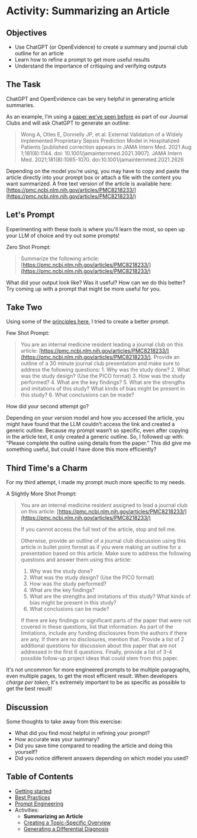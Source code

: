 # Activity: Summarizing an Article

## Objectives
- Use ChatGPT (or OpenEvidence) to create a summary and journal club outline for an article
- Learn how to refine a prompt to get more useful results
- Understand the importance of critiquing and verifying outputs

## The Task
ChatGPT and OpenEvidence can be very helpful in generating article summaries.

As  an  example, I’m using a [paper we’ve seen before](https://pmc.ncbi.nlm.nih.gov/articles/PMC8218233/) as part of our Journal Clubs and will ask ChatGPT to generate an outline:

>Wong A, Otles E, Donnelly JP, et al. External Validation of a Widely Implemented Proprietary Sepsis Prediction Model in Hospitalized Patients [published correction appears in JAMA Intern Med. 2021 Aug 1;181(8):1144. doi: 10.1001/jamainternmed.2021.3907]. JAMA Intern Med. 2021;181(8):1065-1070. doi:10.1001/jamainternmed.2021.2626

Depending on the model you’re using, you may have to copy and paste the article directly into your prompt box or attach a file with the content you want summarized. A free text version of the article is available here: [https://pmc.ncbi.nlm.nih.gov/articles/PMC8218233/](https://pmc.ncbi.nlm.nih.gov/articles/PMC8218233/)

## Let's Prompt
Experimenting with these tools is where you'll learn the most, so open up your LLM of choice and try out some prompts!

Zero Shot Prompt:
> Summarize the following article: [https://pmc.ncbi.nlm.nih.gov/articles/PMC8218233/](https://pmc.ncbi.nlm.nih.gov/articles/PMC8218233/)

What did your output look like? Was it useful? How can we do this better? Try coming up with a prompt that might be more useful for you.

## Take Two
Using some of the [principles here](https://wpcrp.github.io/promptathon/prompt_engineering.html), I tried to create a better prompt.

Few Shot Prompt:
> You are an internal medicine resident leading a journal club on this article: [https://pmc.ncbi.nlm.nih.gov/articles/PMC8218233/](https://pmc.ncbi.nlm.nih.gov/articles/PMC8218233/). Provide an outline of a 30 minute journal club presentation and make sure to address the following questions: 1. Why was the study done? 2. What was the study design? (Use the PICO format) 3. How was the study performed? 4. What are the key findings? 5. What are the strengths and imitations of this study? What kinds of bias might be present in this study? 6. What conclusions can be made?

How did your second attempt go?

Depending on your version model and how you accessed the article, you might have found that the LLM couldn’t access the link and created a generic outline. Because my prompt wasn’t so specific, even after copying in the article text, it only created a generic outline. So, I followed up with: “Please complete the outline using details from the paper.” This did give me something useful, but could I have done this more efficiently?


## Third Time's a Charm
For my third attempt, I made my prompt much more specific to my needs.

A Slightly More Shot Prompt:

> You are an internal medicine resident assigned to lead a journal club
> on this article: [https://pmc.ncbi.nlm.nih.gov/articles/PMC8218233/](https://pmc.ncbi.nlm.nih.gov/articles/PMC8218233/)
> 
> If you cannot access the full text of the article, stop and tell me.
> 
> Otherwise, provide an outline of a journal club discussion using this
> article in bullet point format as if you were making an outline for a
> presentation based on this article. Make sure to address the following
> questions and answer them using this article: 
> 1. Why was the study done? 
> 2. What was the study design? (Use the PICO format)
> 3. How was the study performed?
> 4. What are the key findings?
> 5. What are the strengths and imitations of this study? What kinds of bias might be present in this study?
> 6. What conclusions can be made? 
> 
> If there are key findings or significant parts of the paper that were
> not covered in these questions, list that information. As part of the
> limitations, include any funding disclosures from the authors if there
> are any. If there are no disclosures, mention that. Provide a list of
> 2 additional questions for discussion about this paper that are not
> addressed in the first 6 questions. Finally, provide a list of 3-4
> possible follow-up project ideas that could stem from this paper.

It's not uncommon for more engineered prompts to be multiple paragraphs, even multiple pages, to get the most efficient result. When developers *charge per token*, it's extremely important to be as specific as possible to get the best result!

## Discussion

Some thoughts to take away from this exercise:
- What did you find most helpful in refining your prompt?
- How accurate was your summary?
- Did you save time compared to reading the article and doing this yourself?
- Did you notice different answers depending on which model you used?

## Table of Contents
- [Getting started](https://wpcrp.github.io/promptathon/getting_started.html)
- [Best Practices](https://wpcrp.github.io/promptathon/best_practices.html)
- [Prompt Engineering](https://wpcrp.github.io/promptathon/prompt_engineering.html)
- Activities:
	- **Summarizing an Article**
	- [Creating a Topic-Specific Overview](https://wpcrp.github.io/promptathon/topic_overview.html)
	- [Generating a Differential Diagnosis](https://wpcrp.github.io/promptathon/differential_diagnosis.html)
